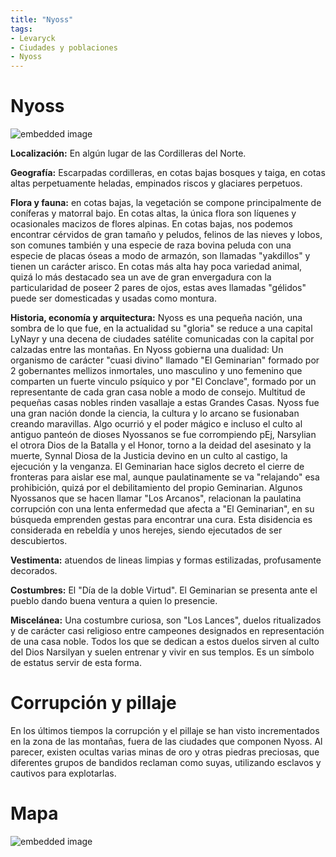 ```yaml
---
title: "Nyoss"
tags:
- Levaryck
- Ciudades y poblaciones
- Nyoss
---
```


# **Nyoss**

![embedded image](https://assets.legendkeeper.com/187dc7c6-90a1-4a68-8635-b227f5b1347e.jpg "Attachment")

**Localización:** En algún lugar de las Cordilleras del Norte.

**Geografía:** Escarpadas cordilleras, en cotas bajas bosques y taiga, en cotas altas perpetuamente heladas, empinados riscos y glaciares perpetuos.

**Flora y fauna:** en cotas bajas, la vegetación se compone principalmente de coníferas y matorral bajo. En cotas altas, la única flora son líquenes y ocasionales macizos de flores alpinas. En cotas bajas, nos podemos encontrar cérvidos de gran tamaño y peludos, felinos de las nieves y lobos, son comunes también y una especie de raza bovina peluda con una especie de placas óseas a modo de armazón, son llamadas "yakdillos" y tienen un carácter arisco. En cotas más alta hay poca variedad animal, quizá lo más destacado sea un ave de gran envergadura con la particularidad de poseer 2 pares de ojos, estas aves llamadas "gélidos" puede ser domesticadas y usadas como montura.

**Historia, economía y arquitectura:** Nyoss es una pequeña nación, una sombra de lo que fue, en la actualidad su "gloria" se reduce a una capital LyNayr y una decena de ciudades satélite comunicadas con la capital por calzadas entre las montañas. En Nyoss gobierna una dualidad: Un organismo de carácter "cuasi divino" llamado "El Geminarian" formado por 2 gobernantes mellizos inmortales, uno masculino y uno femenino que comparten un fuerte vinculo psíquico y por "El Conclave", formado por un representante de cada gran casa noble a modo de consejo. Multitud de pequeñas casas nobles rinden vasallaje a estas Grandes Casas. Nyoss fue una gran nación donde la ciencia, la cultura y lo arcano se fusionaban creando maravillas. Algo ocurrió y el poder mágico e incluso el culto al antiguo panteón de dioses Nyossanos se fue corrompiendo pEj, Narsylian el otrora Dios de la Batalla y el Honor, torno a la deidad del asesinato y la muerte, Synnal Diosa de la Justicia devino en un culto al castigo, la ejecución y la venganza. El Geminarian hace siglos decreto el cierre de fronteras para aislar ese mal, aunque paulatinamente se va "relajando" esa prohibición, quizá por el debilitamiento del propio Geminarian. Algunos Nyossanos que se hacen llamar "Los Arcanos", relacionan la paulatina corrupción con una lenta enfermedad que afecta a "El Geminarian", en su búsqueda emprenden gestas para encontrar una cura. Esta disidencia es considerada en rebeldía y unos herejes, siendo ejecutados de ser descubiertos.

**Vestimenta:** atuendos de lineas limpias y formas estilizadas, profusamente decorados.

**Costumbres:** El "Día de la doble Virtud". El Geminarian se presenta ante el pueblo dando buena ventura a quien lo presencie.

**Miscelánea:** Una costumbre curiosa, son "Los Lances", duelos ritualizados y de carácter casi religioso entre campeones designados en representación de una casa noble. Todos los que se dedican a estos duelos sirven al culto del Dios Narsilyan y suelen entrenar y vivir en sus templos. Es un símbolo de estatus servir de esta forma.

# **Corrupción y pillaje**

En los últimos tiempos la corrupción y el pillaje se han visto incrementados en la zona de las montañas, fuera de las ciudades que componen Nyoss. Al parecer, existen ocultas varias minas de oro y otras piedras preciosas, que diferentes grupos de bandidos reclaman como suyas, utilizando esclavos y cautivos para explotarlas.

# Mapa

![embedded image](https://assets.legendkeeper.com/935c30a8-6e68-4961-b78c-15623da56c36.jpg "Attachment")